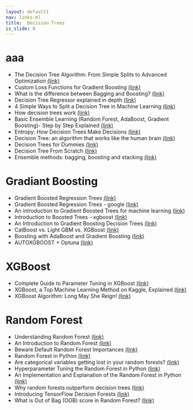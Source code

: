 ```yaml
---
layout: default1
nav: links-ml
title:  Decision Trees
is_slide: 0
---
```

# aaa
- The Decision Tree Algorithm: From Simple Splits to Advanced Optimization
[(link)](https://medium.com/ai-ml-interview-playbook/the-decision-tree-algorithm-from-simple-splits-to-advanced-optimization-9527b3581ce6)
- Custom Loss Functions for Gradient Boosting
[(link)](https://towardsdatascience.com/custom-loss-functions-for-gradient-boosting-f79c1b40466d)
- What is the difference between Bagging and Boosting?
[(link)](https://www.kdnuggets.com/2017/11/difference-bagging-boosting.html)
- Decision Tree Regressor explained in depth
[(link)](https://gdcoder.com/decision-tree-regressor-explained-in-depth/)
- 4 Simple Ways to Split a Decision Tree in Machine Learning
[(link)](https://www.analyticsvidhya.com/blog/2020/06/4-ways-split-decision-tree/)
- How decision trees work
[(link)](https://brohrer.github.io/how_decision_trees_work.html)
- Basic Ensemble Learning (Random Forest, AdaBoost, Gradient Boosting)- Step by Step Explained
[(link)](https://towardsdatascience.com/basic-ensemble-learning-random-forest-adaboost-gradient-boosting-step-by-step-explained-95d49d1e2725)
- Entropy: How Decision Trees Make Decisions
[(link)](https://towardsdatascience.com/entropy-how-decision-trees-make-decisions-2946b9c18c8)
- Decision Tree: an algorithm that works like the human brain
[(link)](https://towardsdatascience.com/decision-tree-an-algorithm-that-works-like-the-human-brain-8bc0652f1fc6)
- Decision Trees for Dummies
[(link)](https://medium.com/analytics-vidhya/decision-trees-for-dummies-a8e3c00c5e2e)
- Decision Tree From Scratch
[(link)](https://medium.com/swlh/decision-tree-from-scratch-a72069240293)
- Ensemble methods: bagging, boosting and stacking
[(link)](https://towardsdatascience.com/ensemble-methods-bagging-boosting-and-stacking-c9214a10a205)



# Gradiant Boosting
- Gradient Boosted Regression Trees
[(link)](https://www.datarobot.com/blog/gradient-boosted-regression-trees/)
- Gradient Boosted Regression Trees - google
[(link)](https://developers.google.com/machine-learning/decision-forests/intro-to-gbdt)
- An introduction to Gradient Boosted Trees for machine learning
[(link)](https://wandb.ai/mostafaibrahim17/ml-articles/reports/An-introduction-to-Gradient-Boosted-Trees-for-machine-learning--Vmlldzo2NTQ4NzYx)
- Introduction to Boosted Trees - xgboost
[(link)](https://xgboost.readthedocs.io/en/stable/tutorials/model.html)
- An Introduction to Gradient Boosting Decision Trees
[(link)](https://www.machinelearningplus.com/machine-learning/an-introduction-to-gradient-boosting-decision-trees/)
- CatBoost vs. Light GBM vs. XGBoost
[(link)](https://towardsdatascience.com/catboost-vs-light-gbm-vs-xgboost-5f93620723db)
- Boosting with AdaBoost and Gradient Boosting
[(link)](https://medium.com/diogo-menezes-borges/boosting-with-adaboost-and-gradient-boosting-9cbab2a1af81)
- AUTOXGBOOST + Optuna
[(link)](https://medium.datadriveninvestor.com/autoxgboost-optuna-62a6e23a4604)


# XGBoost
- Complete Guide to Parameter Tuning in XGBoost
[(link)](https://www.analyticsvidhya.com/blog/2016/03/complete-guide-parameter-tuning-xgboost-with-codes-python/)
- XGBoost, a Top Machine Learning Method on Kaggle, Explained
[(link)](https://www.kdnuggets.com/2017/10/xgboost-top-machine-learning-method-kaggle-explained.html)
- XGBoost Algorithm: Long May She Reign!
[(link)](https://towardsdatascience.com/https-medium-com-vishalmorde-xgboost-algorithm-long-she-may-rein-edd9f99be63d)



# Random Forest
- Understanding Random Forest
[(link)](https://towardsdatascience.com/understanding-random-forest-58381e0602d2)
- An Introduction to Random Forest
[(link)](https://towardsdatascience.com/random-forest-3a55c3aca46d)
- Beware Default Random Forest Importances
[(link)](http://parrt.cs.usfca.edu/doc/rf-importance/index.html)
- Random Forest in Python
[(link)](https://towardsdatascience.com/random-forest-in-python-24d0893d51c0)
- Are categorical variables getting lost in your random forests?
[(link)](https://roamanalytics.com/2016/10/28/are-categorical-variables-getting-lost-in-your-random-forests/)
- Hyperparameter Tuning the Random Forest in Python
[(link)](https://towardsdatascience.com/hyperparameter-tuning-the-random-forest-in-python-using-scikit-learn-28d2aa77dd74)
- An Implementation and Explanation of the Random Forest in Python
[(link)](https://towardsdatascience.com/an-implementation-and-explanation-of-the-random-forest-in-python-77bf308a9b76)
- Why random forests outperform decision trees
[(link)](https://towardsdatascience.com/why-random-forests-outperform-decision-trees-1b0f175a0b5)
- Introducing TensorFlow Decision Forests
[(link)](https://blog.tensorflow.org/2021/05/introducing-tensorflow-decision-forests.html)
- What is Out of Bag (OOB) score in Random Forest?
[(link)](https://towardsdatascience.com/what-is-out-of-bag-oob-score-in-random-forest-a7fa23d710)

